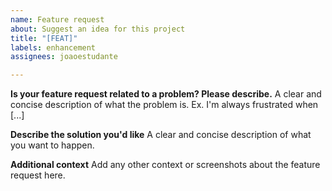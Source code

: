 ```yaml
---
name: Feature request
about: Suggest an idea for this project
title: "[FEAT]"
labels: enhancement
assignees: joaoestudante

---
```


**Is your feature request related to a problem? Please describe.**
A clear and concise description of what the problem is. Ex. I'm always frustrated when [...]

**Describe the solution you'd like**
A clear and concise description of what you want to happen.

**Additional context**
Add any other context or screenshots about the feature request here.
